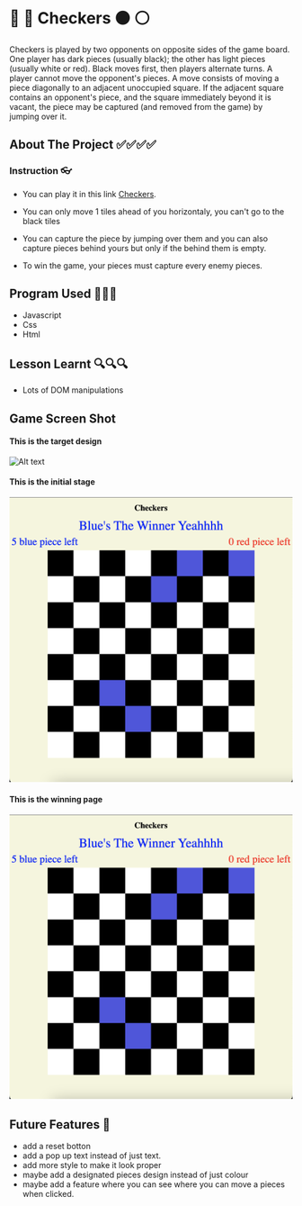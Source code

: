 # 🔴 🔵 Checkers ⚫ ⚪

Checkers is played by two opponents on opposite sides of the game board. One player has dark pieces (usually black); the other has light pieces (usually white or red). Black moves first, then players alternate turns. A player cannot move the opponent's pieces. A move consists of moving a piece diagonally to an adjacent unoccupied square. If the adjacent square contains an opponent's piece, and the square immediately beyond it is vacant, the piece may be captured (and removed from the game) by jumping over it.

## About The Project ✅✅✅✅

### Instruction 👓

-   You can play it in this link [Checkers](https://github.com/SireKyah/New-Project-for-gs).

-   You can only move 1 tiles ahead of you horizontaly, you can't go to the black tiles

-   You can capture the piece by jumping over them and you can also capture pieces behind yours but only if the behind them is empty.

-   To win the game, your pieces must capture every enemy pieces.

## Program Used 📖📖📖

-   Javascript
-   Css
-   Html

## Lesson Learnt 🔍🔍🔍

-   Lots of DOM manipulations

## Game Screen Shot

#### This is the target design

![Alt text](picture/targetPic.png)

#### This is the initial stage

![Alt text](Pictures/WinningPic.png)

#### This is the winning page

![Alt text](Pictures/WinningPic.png)

## Future Features 📝

-   add a reset botton
-   add a pop up text instead of just text.
-   add more style to make it look proper
-   maybe add a designated pieces design instead of just colour
-   maybe add a feature where you can see where you can move a pieces when clicked.

